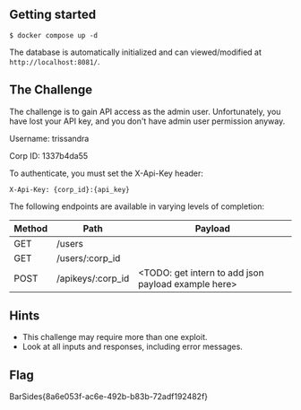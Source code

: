 ## Getting started
```
$ docker compose up -d
```

The database is automatically initialized and can viewed/modified at `http://localhost:8081/`.

## The Challenge

The challenge is to gain API access as the admin user.  Unfortunately, you have lost your API key, and you don't have
admin user permission anyway.

Username: trissandra

Corp ID: 1337b4da55

To authenticate, you must set the X-Api-Key header:

`X-Api-Key: {corp_id}:{api_key}`

The following endpoints are available in varying levels of completion:

| Method | Path               | Payload                                             |
|--------|--------------------|-----------------------------------------------------|
| GET    | /users             |                                                     |
| GET    | /users/:corp_id    |                                                     |
| POST   |  /apikeys/:corp_id | <TODO: get intern to add json payload example here> |

## Hints

- This challenge may require more than one exploit.
- Look at all inputs and responses, including error messages.

## Flag

BarSides{8a6e053f-ac6e-492b-b83b-72adf192482f}
